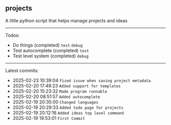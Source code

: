 ## projects
A little python script that helps manage projects and ideas

---

Todos:
 - Do things (completed) `test` `debug`
 - Test autocomplete (completed) `test`
 - Test level system (completed) `debug`

---

Latest commits:
 - 2025-02-23 10:39:04 `Fized issue when saving project metadata`
 - 2025-02-20 17:49:23 `Added support for templates`
 - 2025-02-20 15:23:32 `Made program runnable`
 - 2025-02-20 08:51:57 `Added autocomplete`
 - 2025-02-19 20:35:00 `Changed languages`
 - 2025-02-19 20:29:33 `Added todo page for projects`
 - 2025-02-19 20:12:16 `Added ideas top level command`
 - 2025-02-19 19:53:01 `First Commit`
